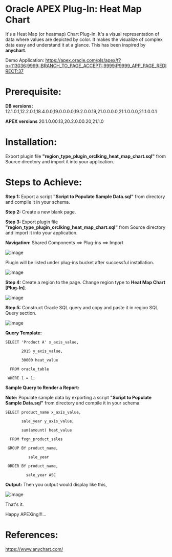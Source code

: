 # Oracle APEX Plug-In: Heat Map Chart

It's a Heat Map (or heatmap) Chart Plug-In. It's a visual representation of data where values are depicted by color. It makes the visualize of complex data easy and understand it at a glance. This has been inspired by **anychart**.

Demo Application: https://apex.oracle.com/pls/apex/f?p=113036:9999::BRANCH_TO_PAGE_ACCEPT::9999:P9999_APP_PAGE_REDIRECT:37

# Prerequisite:

**DB versions:**	12.1.0.1,12.2.0.1,18.4.0.0,19.0.0.0.0,19.2.0.0.19,21.0.0.0.0,21.1.0.0.0,21.1.0.0.1

**APEX versions**	20.1.0.00.13,20.2.0.00.20,21.1.0

# Installation:

Export plugin file **"region_type_plugin_orclking_heat_map_chart.sql"** from Source directory and import it into your application.

# Steps to Achieve:

**Step 1:** Export a script **"Script to Populate Sample Data.sql"** from directory and compile it in your schema.

**Step 2:** Create a new blank page.

**Step 3:** Export plugin file **"region_type_plugin_orclking_heat_map_chart.sql"** from Source directory and import it into your application.

**Navigation:** Shared Components ==> Plug-ins ==> Import

![image](https://user-images.githubusercontent.com/85283603/121812264-46bf0e00-cc78-11eb-842e-3e1c5671d978.png)

Plugin will be listed under plug-ins bucket after successful installation.

![image](https://user-images.githubusercontent.com/85283603/121812035-67d32f00-cc77-11eb-9c2e-01b46e125bdb.png)

**Step 4:** Create a region to the page. Change region type to **Heat Map Chart [Plug-In]**.

![image](https://user-images.githubusercontent.com/85283603/121812096-b385d880-cc77-11eb-8dc5-1e04659b00cb.png)

**Step 5:**  Construct Oracle SQL query and copy and paste it in region SQL Query section.

![image](https://user-images.githubusercontent.com/85283603/121812132-d0221080-cc77-11eb-9dc6-6a2069d51018.png)

**Query Template:**

    SELECT 'Product A' x_axis_value,
       
           2015 y_axis_value,
              
           30000 heat_value
              
      FROM oracle_table
              
     WHERE 1 = 1;
        
       
**Sample Query to Render a Report:**

**Note:** Populate sample data by exporting a script **"Script to Populate Sample Data.sql"** from directory and compile it in your schema.

    SELECT product_name x_axis_value,
    
           sale_year y_axis_value,
           
           sum(amount) heat_value
           
      FROM fxgn_product_sales
      
     GROUP BY product_name,
     
              sale_year
              
     ORDER BY product_name,
     
             sale_year ASC
 
 **Output:** Then you output would display like this,

![image](https://user-images.githubusercontent.com/85283603/121812229-27c07c00-cc78-11eb-8704-de2c1eccfe0d.png)
  
That's it.

Happy APEXing!!!...

# References:

https://www.anychart.com/
